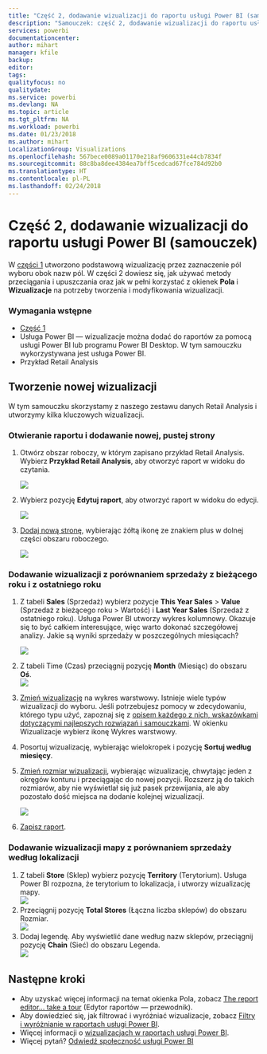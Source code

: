 ```yaml
---
title: "Część 2, dodawanie wizualizacji do raportu usługi Power BI (samouczek)"
description: "Samouczek: część 2, dodawanie wizualizacji do raportu usługi Power BI"
services: powerbi
documentationcenter: 
author: mihart
manager: kfile
backup: 
editor: 
tags: 
qualityfocus: no
qualitydate: 
ms.service: powerbi
ms.devlang: NA
ms.topic: article
ms.tgt_pltfrm: NA
ms.workload: powerbi
ms.date: 01/23/2018
ms.author: mihart
LocalizationGroup: Visualizations
ms.openlocfilehash: 567bece0089a01170e218af9606331e44cb7834f
ms.sourcegitcommit: 88c8ba8dee4384ea7bff5cedcad67fce784d92b0
ms.translationtype: HT
ms.contentlocale: pl-PL
ms.lasthandoff: 02/24/2018
---
```

# <a name="part-2-add-visualizations-to-a-power-bi-report-tutorial"></a>Część 2, dodawanie wizualizacji do raportu usługi Power BI (samouczek)
W [części 1](power-bi-report-add-visualizations-ii.md) utworzono podstawową wizualizację przez zaznaczenie pól wyboru obok nazw pól.  W części 2 dowiesz się, jak używać metody przeciągania i upuszczania oraz jak w pełni korzystać z okienek **Pola** i **Wizualizacje** na potrzeby tworzenia i modyfikowania wizualizacji.

### <a name="prerequisites"></a>Wymagania wstępne
- [Część 1](power-bi-report-add-visualizations-ii.md)
- Usługa Power BI — wizualizacje można dodać do raportów za pomocą usługi Power BI lub programu Power BI Desktop. W tym samouczku wykorzystywana jest usługa Power BI. 
- Przykład Retail Analysis

## <a name="create-a-new-visualization"></a>Tworzenie nowej wizualizacji
W tym samouczku skorzystamy z naszego zestawu danych Retail Analysis i utworzymy kilka kluczowych wizualizacji.

### <a name="open-a-report-and-add-a-new-blank-page"></a>Otwieranie raportu i dodawanie nowej, pustej strony
1. Otwórz obszar roboczy, w którym zapisano przykład Retail Analysis. Wybierz **Przykład Retail Analysis**, aby otworzyć raport w widoku do czytania.
   
   ![](media/power-bi-report-add-visualizations-ii/power-bi-open-report.png)
2. Wybierz pozycję **Edytuj raport**, aby otworzyć raport w widoku do edycji.
   
   ![](media/power-bi-report-add-visualizations-ii/editreport1.png)
3. [Dodaj nową stronę](power-bi-report-add-page.md), wybierając żółtą ikonę ze znakiem plus w dolnej części obszaru roboczego.
   
   ![](media/power-bi-report-add-visualizations-ii/pbi_addreportpage.png)

### <a name="add-a-visualization-that-looks-at-this-years-sales-compared-to-last-year"></a>Dodawanie wizualizacji z porównaniem sprzedaży z bieżącego roku i z ostatniego roku
1. Z tabeli **Sales** (Sprzedaż) wybierz pozycje **This Year Sales** > **Value** (Sprzedaż z bieżącego roku > Wartość) i **Last Year Sales** (Sprzedaż z ostatniego roku). Usługa Power BI utworzy wykres kolumnowy.  Okazuje się to być całkiem interesujące, więc warto dokonać szczegółowej analizy. Jakie są wyniki sprzedaży w poszczególnych miesiącach?  
   
   ![](media/power-bi-report-add-visualizations-ii/pbi_part2_4bnew.png)
2. Z tabeli Time (Czas) przeciągnij pozycję **Month** (Miesiąc) do obszaru **Oś**.  
   ![](media/power-bi-report-add-visualizations-ii/pbi_part2_5newnew.png)
3. [Zmień wizualizację](power-bi-report-change-visualization-type.md) na wykres warstwowy.  Istnieje wiele typów wizualizacji do wyboru. Jeśli potrzebujesz pomocy w zdecydowaniu, którego typu użyć, zapoznaj się z [opisem każdego z nich, wskazówkami dotyczącymi najlepszych rozwiązań i samouczkami](power-bi-visualization-types-for-reports-and-q-and-a.md). W okienku Wizualizacje wybierz ikonę Wykres warstwowy.
4. Posortuj wizualizację, wybierając wielokropek i pozycję **Sortuj według miesięcy**.
5. [Zmień rozmiar wizualizacji](power-bi-visualization-move-and-resize.md), wybierając wizualizację, chwytając jeden z okręgów konturu i przeciągając do nowej pozycji. Rozszerz ją do takich rozmiarów, aby nie wyświetlał się już pasek przewijania, ale aby pozostało dość miejsca na dodanie kolejnej wizualizacji.
   
   ![](media/power-bi-report-add-visualizations-ii/pbi_part2_7b.png)
6. [Zapisz raport](service-report-save.md).

### <a name="add-a-map-visualization-that-looks-at-sales-by-location"></a>Dodawanie wizualizacji mapy z porównaniem sprzedaży według lokalizacji
1. Z tabeli **Store** (Sklep) wybierz pozycję **Territory** (Terytorium). Usługa Power BI rozpozna, że terytorium to lokalizacja, i utworzy wizualizację mapy.  
   ![](media/power-bi-report-add-visualizations-ii/pbi_part2_8newnew.png)
2. Przeciągnij pozycję **Total Stores** (Łączna liczba sklepów) do obszaru Rozmiar.  
   ![](media/power-bi-report-add-visualizations-ii/power-bi-add-visual-to-a-reportnew.png)
3. Dodaj legendę.  Aby wyświetlić dane według nazw sklepów, przeciągnij pozycję **Chain** (Sieć) do obszaru Legenda.  
   ![](media/power-bi-report-add-visualizations-ii/power-bi-add-visual-to-a-report-3new.png)

## <a name="next-steps"></a>Następne kroki
* Aby uzyskać więcej informacji na temat okienka Pola, zobacz [The report editor... take a tour](service-the-report-editor-take-a-tour.md) (Edytor raportów — przewodnik).   
* Aby dowiedzieć się, jak filtrować i wyróżniać wizualizacje, zobacz [Filtry i wyróżnianie w raportach usługi Power BI](power-bi-reports-filters-and-highlighting.md).  
* Więcej informacji o [wizualizacjach w raportach usługi Power BI](power-bi-report-visualizations.md).  
* Więcej pytań? [Odwiedź społeczność usługi Power BI](http://community.powerbi.com/)


